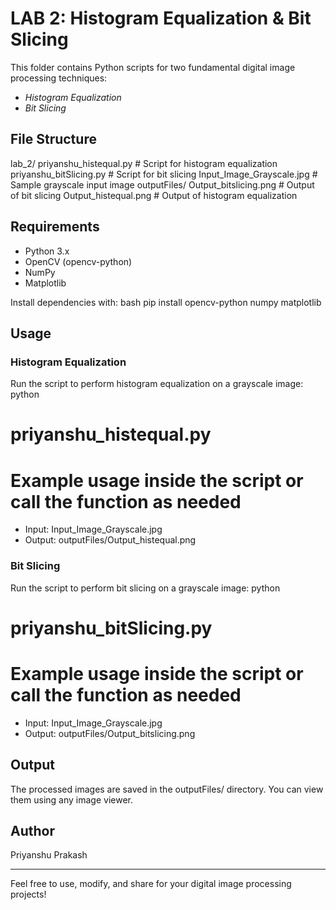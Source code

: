 # LAB 2: Histogram Equalization & Bit Slicing

This folder contains Python scripts for two fundamental digital image processing techniques:

- *Histogram Equalization*
- *Bit Slicing*

## File Structure


lab_2/
    priyanshu_histequal.py      # Script for histogram equalization
    priyanshu_bitSlicing.py                  # Script for bit slicing
    Input_Image_Grayscale.jpg       # Sample grayscale input image
    outputFiles/
        Output_bitslicing.png          # Output of bit slicing
        Output_histequal.png          # Output of histogram equalization


## Requirements
- Python 3.x
- OpenCV (opencv-python)
- NumPy
- Matplotlib

Install dependencies with:
bash
pip install opencv-python numpy matplotlib


## Usage

### Histogram Equalization
Run the script to perform histogram equalization on a grayscale image:
python
# priyanshu_histequal.py
# Example usage inside the script or call the function as needed

- Input: Input_Image_Grayscale.jpg
- Output: outputFiles/Output_histequal.png

### Bit Slicing
Run the script to perform bit slicing on a grayscale image:
python
# priyanshu_bitSlicing.py
# Example usage inside the script or call the function as needed

- Input: Input_Image_Grayscale.jpg
- Output: outputFiles/Output_bitslicing.png

## Output
The processed images are saved in the outputFiles/ directory. You can view them using any image viewer.

## Author
Priyanshu Prakash

---
Feel free to use, modify, and share for your digital image processing projects!